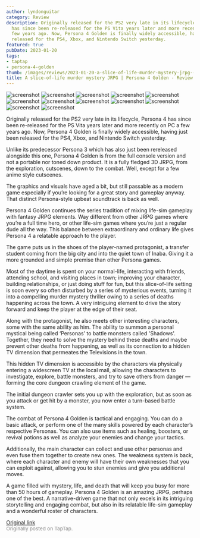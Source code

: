 ```yaml
---
author: lyndonguitar
category: Review
description: Originally released for the PS2 very late in its lifecycle, Persona 4
  has since been re-released for the PS Vita years later and more recently on PC a
  few years ago. Now, Persona 4 Golden is finally widely accessible, having just been
  released for the PS4, Xbox, and Nintendo Switch yesterday.
featured: true
pubDate: 2023-01-20
tags:
- taptap
- persona-4-golden
thumb: /images/reviews/2023-01-20-a-slice-of-life-murder-mystery-jrpg--persona-4-golden---review-0.avif
title: A slice-of-life murder mystery JRPG | Persona 4 Golden - Review
---
```


<div class="gallery">
  <img src="/images/reviews/2023-01-20-a-slice-of-life-murder-mystery-jrpg--persona-4-golden---review-0.avif" alt="screenshot" />
  <img src="/images/reviews/2023-01-20-a-slice-of-life-murder-mystery-jrpg--persona-4-golden---review-1.avif" alt="screenshot" />
  <img src="/images/reviews/2023-01-20-a-slice-of-life-murder-mystery-jrpg--persona-4-golden---review-2.avif" alt="screenshot" />
  <img src="/images/reviews/2023-01-20-a-slice-of-life-murder-mystery-jrpg--persona-4-golden---review-3.avif" alt="screenshot" />
  <img src="/images/reviews/2023-01-20-a-slice-of-life-murder-mystery-jrpg--persona-4-golden---review-4.avif" alt="screenshot" />
  <img src="/images/reviews/2023-01-20-a-slice-of-life-murder-mystery-jrpg--persona-4-golden---review-5.avif" alt="screenshot" />
  <img src="/images/reviews/2023-01-20-a-slice-of-life-murder-mystery-jrpg--persona-4-golden---review-6.avif" alt="screenshot" />
  <img src="/images/reviews/2023-01-20-a-slice-of-life-murder-mystery-jrpg--persona-4-golden---review-7.avif" alt="screenshot" />
  <img src="/images/reviews/2023-01-20-a-slice-of-life-murder-mystery-jrpg--persona-4-golden---review-8.avif" alt="screenshot" />
  <img src="/images/reviews/2023-01-20-a-slice-of-life-murder-mystery-jrpg--persona-4-golden---review-9.avif" alt="screenshot" />
  <img src="/images/reviews/2023-01-20-a-slice-of-life-murder-mystery-jrpg--persona-4-golden---review-10.avif" alt="screenshot" />
  <img src="/images/reviews/2023-01-20-a-slice-of-life-murder-mystery-jrpg--persona-4-golden---review-11.avif" alt="screenshot" />
</div>

Originally released for the PS2 very late in its lifecycle, Persona 4 has since been re-released for the PS Vita years later and more recently on PC a few years ago. Now, Persona 4 Golden is finally widely accessible, having just been released for the PS4, Xbox, and Nintendo Switch yesterday.

Unlike its predecessor Persona 3 which has also just been rereleased alongside this one, Persona 4 Golden is from the full console version and not a portable nor toned down product. It is a fully fledged 3D JRPG, from the exploration, cutscenes, down to the combat.  Well, except for a few anime style cutscenes.

The graphics and visuals have aged a bit, but still passable as a modern game especially if you’re looking for a great story and gameplay anyway. That distinct Persona-style upbeat soundtrack is back as well.

Persona 4 Golden continues the series tradition of mixing life-sim gameplay with fantasy JRPG elements. Way different from other JRPG games where you’re a full time hero, or other life-sim games where you’re just a regular dude all the way. This balance between extraordinary and ordinary life gives Persona 4 a relatable approach to the player.

The game puts us in the shoes of the player-named protagonist, a transfer student coming from the big city and into the quiet town of Inaba. Giving it a more grounded and simple premise than other Persona games.

Most of the daytime is spent on your normal-life, interacting with friends, attending school, and visiting places in town; improving your character, building relationships, or just doing stuff for fun, but this slice-of-life setting is soon every so often disturbed by a series of mysterious events, turning it into a compelling murder mystery thriller owing to a series of deaths happening across the town. A very intriguing element to drive the story forward and keep the player at the edge of their seat.

Along with the protagonist, he also meets other interesting characters, some with the same ability as him. The ability to summon a personal mystical being called ‘Personas’ to battle monsters called 'Shadows'. Together, they need to solve the mystery behind these deaths and maybe prevent other deaths from happening, as well as its connection to a hidden TV dimension that permeates the Televisions in the town.

This hidden TV dimension is accessible by the characters via physically entering a widescreen TV at the local mall, allowing the characters to investigate, explore, battle monsters, and try to save others from danger — forming the core dungeon crawling element of the game.

The initial dungeon crawler sets you up with the exploration, but as soon as you attack or get hit by a monster, you now enter a turn-based battle system.

The combat of Persona 4 Golden is tactical and engaging. You can do a basic attack, or perform one of the many skills powered by each character’s respective Personas. You can also use items such as healing, boosters, or revival potions as well as analyze your enemies and change your tactics.

Additionally, the main character can collect and use other personas and even fuse them together to create new ones. The weakness system is back, where each character and enemy will have their own weaknesses that you can exploit against, allowing you to stun enemies and give you additional moves.

A game filled with mystery, life, and death that will keep you busy for more than 50 hours of gameplay. Persona 4 Golden is an amazing JRPG, perhaps one of the best. A narrative-driven game that not only excels in its intriguing storytelling and engaging combat, but also in its relatable life-sim gameplay and a wonderful roster of characters.

[Original link](https://www.taptap.io/post/4286004)<br><span style="font-size: 0.95em; color: #888;">Originally posted on TapTap.</span>